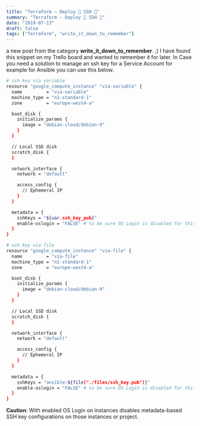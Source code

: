 ```yaml
---
title: "Terraform — Deploy 🚀 SSH 🔑"
summary: "Terraform — Deploy 🚀 SSH 🔑"
date: "2019-07-13"
draft: false
tags: ["Terraform", "write_it_down_to_remember"]
---
```


a new post from the category **write_it_down_to_remember**. ;)
I have found this snippet on my Trello board and wanted to remember it for later. In Case you need a solution to manage an ssh key for a Service Account for example for Ansible you can use this below.

```sh
# ssh key via variable
resource "google_compute_instance" "via-variable" {
  name         = "via-variable"
  machine_type = "n1-standard-1"
  zone         = "europe-west4-a"

  boot_disk {
    initialize_params {
      image = "debian-cloud/debian-9"
    }
  }

  // Local SSD disk
  scratch_disk {
  }

  network_interface {
    network = "default"

    access_config {
      // Ephemeral IP
    }
  }

  metadata = {
    sshKeys = "${var.ssh_key_pub}"
    enable-oslogin = "FALSE" # to be sure OS Login is disabled for this instance
  }
}

# ssh key via file
resource "google_compute_instance" "via-file" {
  name         = "via-file"
  machine_type = "n1-standard-1"
  zone         = "europe-west4-a"

  boot_disk {
    initialize_params {
      image = "debian-cloud/debian-9"
    }
  }

  // Local SSD disk
  scratch_disk {
  }

  network_interface {
    network = "default"

    access_config {
      // Ephemeral IP
    }
  }

  metadata = {
    sshKeys = "ansible:${file("./files/ssh_key.pub")}"
    enable-oslogin = "FALSE" # to be sure OS Login is disabled for this instance
  }
}
```

**Caution**: With enabled OS Login on instances disables metadata-based SSH key configurations on those instances or project.
